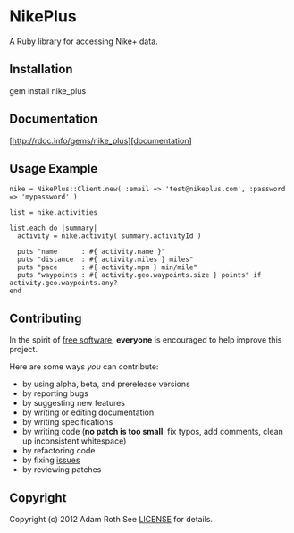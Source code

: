 # NikePlus

A Ruby library for accessing Nike+ data.

## Installation
  gem install nike_plus

## Documentation
  [http://rdoc.info/gems/nike_plus][documentation]
  
  [documentation]: http://rdoc.info/gems/twitter

## Usage Example
    nike = NikePlus::Client.new( :email => 'test@nikeplus.com', :password => 'mypassword' )
  
    list = nike.activities
    
    list.each do |summary|
      activity = nike.activity( summary.activityId )

      puts "name      : #{ activity.name }"
      puts "distance  : #{ activity.miles } miles"
      puts "pace      : #{ activity.mpm } min/mile"
      puts "waypoints : #{ activity.geo.waypoints.size } points" if activity.geo.waypoints.any?
    end
    
## Contributing
In the spirit of [free software][free-sw], **everyone** is encouraged to help
improve this project.

[free-sw]: http://www.fsf.org/licensing/essays/free-sw.html

Here are some ways *you* can contribute:

* by using alpha, beta, and prerelease versions
* by reporting bugs
* by suggesting new features
* by writing or editing documentation
* by writing specifications
* by writing code (**no patch is too small**: fix typos, add comments, clean up
  inconsistent whitespace)
* by refactoring code
* by fixing [issues][]
* by reviewing patches

[issues]: https://github.com/aroth/nike_plus/issues
   
## Copyright
Copyright (c) 2012 Adam Roth
See [LICENSE][] for details.

[license]: https://github.com/aroth/nike_plus/blob/master/LICENSE.txt